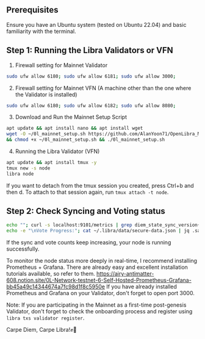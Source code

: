## Prerequisites

Ensure you have an Ubuntu system (tested on Ubuntu 22.04) and basic familiarity with the terminal.

## Step 1: Running the Libra Validators or VFN

1. Firewall setting for Mainnet Validator

```bash
sudo ufw allow 6180; sudo ufw allow 6181; sudo ufw allow 3000; 
```

2. Firewall setting for Mainnet VFN (A machine other than the one where the Validator is installed)

```bash
sudo ufw allow 6180; sudo ufw allow 6182; sudo ufw allow 8080; 
```
	
3. Download and Run the Mainnet Setup Script

```bash
apt update && apt install nano && apt install wget
wget -O ~/0l_mainnet_setup.sh https://github.com/AlanYoon71/OpenLibra_Mainnet/raw/main/0l_mainnet_setup.sh \
&& chmod +x ~/0l_mainnet_setup.sh && ./0l_mainnet_setup.sh
```

4. Running the Libra Validator (VFN)

```bash
apt update && apt install tmux -y
tmux new -s node
libra node
```

If you want to detach from the tmux session you created, press Ctrl+b and then d.
To attach to that session again, run `tmux attach -t node`.

## Step 2: Check Syncing and Voting status

```bash
echo ""; curl -s localhost:9101/metrics | grep diem_state_sync_version{; \
echo -e "\nVote Progress:"; cat ~/.libra/data/secure-data.json | jq .safety_data.value.last_voted_round
```

If the sync and vote counts keep increasing, your node is running successfully.

To monitor the node status more deeply in real-time, I recommend installing Prometheus + Grafana.
There are already easy and excellent installation tutorials available, so refer to them.
https://airy-antimatter-608.notion.site/0L-Network-testnet-6-Self-Hosted-Prometheus-Grafana-bb45a49c14344674a7fc98d1f8c5950e
If you have already installed Prometheus and Grafana on your Validator, don't forget to open port 3000.
   
Note: 
If you are participating in the Mainnet as a first-time post-genesis Validator, 
don't forget to check the onboarding process and register using `libra txs validator register`.

Carpe Diem, Carpe Libra!✊🔆
